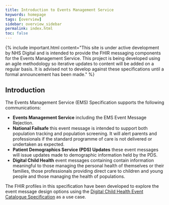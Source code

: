 ```yaml
---
title: Introduction to Events Management Service
keywords: homepage
tags: [overview]
sidebar: overview_sidebar
permalink: index.html
toc: false
---
```


{% include important.html content="This site is under active development by NHS Digital and is intended to provide the FHIR messaging components for the Events Management Service. This project is being developed using an agile methodology so iterative updates to content will be added on a regular basis.  It is advised not to develop against these specifications until a formal announcement has been made." %}

## Introduction ##

The Events Management Service (EMS) Specification supports the following communications:

- **Events Management Service** including the EMS Event Message Rejection.
- **National Failsafe** this event message is intended to support both population tracking and population screening. It will alert parents and professionals if the standard programme of care is not delivered or undertaken as expected.
- **Patient Demographics Service (PDS) Updates** these event messages will issue updates made to demographic information held by the PDS.
- **Digital Child Health** event messages containing contain information meaningful to those managing the personal health of themselves or their families, those professionals providing direct care to children and young people and those managing the health of populations. 

The FHIR profiles in this specification have been developed to explore the event message design options using the [Digital Child Health Event Catalogue Specification](https://nhsconnect.github.io/Digital-Child-Health-STU3/) as a use case. 